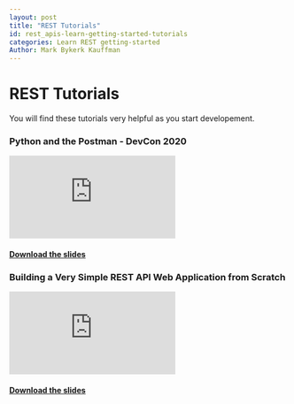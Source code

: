 ```yaml
---
layout: post
title: "REST Tutorials"
id: rest_apis-learn-getting-started-tutorials
categories: Learn REST getting-started
Author: Mark Bykerk Kauffman
---
```


# REST Tutorials

You will find these tutorials very helpful as you start developement.

### Python and the Postman - DevCon 2020

<iframe class="embed-video" src="https://bbdemo.hosted.panopto.com/Panopto/Pages/Viewer.aspx?id=60c731d2-cd7d-4fd1-900f-abf90170393f" frameborder="0" allow="accelerometer; clipboard-write; encrypted-media; gyroscope; picture-in-picture" allowfullscreen></iframe>

#### [Download the slides](/assets/files/DevCon2020-MBK-PythonAndPostman.pdf)

### Building a Very Simple REST API Web Application from Scratch

<iframe class="embed-video" src="https://bbdemo.hosted.panopto.com/Panopto/Pages/Viewer.aspx?id=aaddbe97-4d1a-40f8-9255-abf80151fc00" frameborder="0" allow="accelerometer; clipboard-write; encrypted-media; gyroscope; picture-in-picture" allowfullscreen></iframe>

#### [Download the slides](/assets/files/DevCon2020-MBK-SimpleRESTwebApp.pdf)

